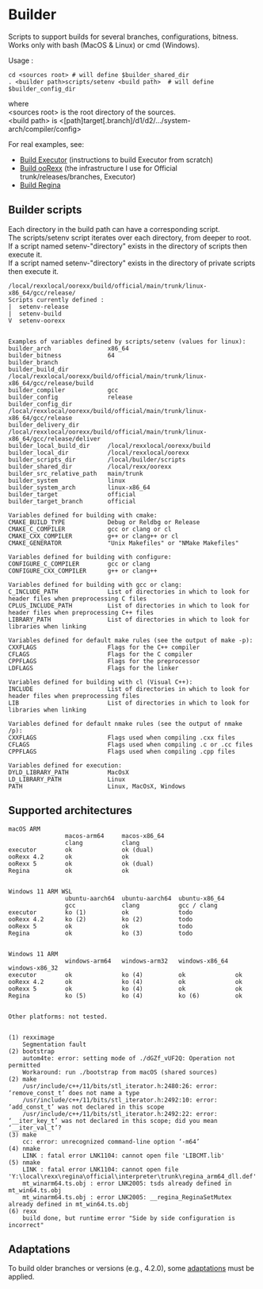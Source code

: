 Builder
=======

Scripts to support builds for several branches, configurations, bitness.  
Works only with bash (MacOS & Linux) or cmd (Windows).

Usage :

    cd <sources root> # will define $builder_shared_dir
    . <builder path>scripts/setenv <build path>  # will define $builder_config_dir

where  
\<sources root\> is the root directory of the sources.  
\<build path\> is <[path]target[.branch]/d1/d2/.../system-arch/compiler/config>  

For real examples, see:

- [Build Executor][build_executor] (instructions to build Executor from scratch)
- [Build ooRexx][build_oorexx] (the infrastructure I use for Official trunk/releases/branches, Executor)
- [Build Regina][build_regina]


Builder scripts
---------------

Each directory in the build path can have a corresponding script.  
The scripts/setenv script iterates over each directory, from deeper to root.  
If a script named setenv-"directory" exists in the directory of scripts then execute it.  
If a script named setenv-"directory" exists in the directory of private scripts then execute it.  

    /local/rexxlocal/oorexx/build/official/main/trunk/linux-x86_64/gcc/release/
    Scripts currently defined :
    |  setenv-release
    |  setenv-build
    V  setenv-oorexx


    Examples of variables defined by scripts/setenv (values for linux):
    builder_arch                x86_64
    builder_bitness             64
    builder_branch
    builder_build_dir           /local/rexxlocal/oorexx/build/official/main/trunk/linux-x86_64/gcc/release/build
    builder_compiler            gcc
    builder_config              release
    builder_config_dir          /local/rexxlocal/oorexx/build/official/main/trunk/linux-x86_64/gcc/release
    builder_delivery_dir        /local/rexxlocal/oorexx/build/official/main/trunk/linux-x86_64/gcc/release/deliver
    builder_local_build_dir     /local/rexxlocal/oorexx/build
    builder_local_dir           /local/rexxlocal/oorexx
    builder_scripts_dir         /local/builder/scripts
    builder_shared_dir          /local/rexx/oorexx
    builder_src_relative_path   main/trunk
    builder_system              linux
    builder_system_arch         linux-x86_64
    builder_target              official
    builder_target_branch       official

    Variables defined for building with cmake:
    CMAKE_BUILD_TYPE            Debug or Reldbg or Release
    CMAKE_C_COMPILER            gcc or clang or cl
    CMAKE_CXX_COMPILER          g++ or clang++ or cl
    CMAKE_GENERATOR             "Unix Makefiles" or "NMake Makefiles"

    Variables defined for building with configure:
    CONFIGURE_C_COMPILER        gcc or clang
    CONFIGURE_CXX_COMPILER      g++ or clang++

    Variables defined for building with gcc or clang:
    C_INCLUDE_PATH              List of directories in which to look for header files when preprocessing C files
    CPLUS_INCLUDE_PATH          List of directories in which to look for header files when preprocessing C++ files
    LIBRARY_PATH                List of directories in which to look for libraries when linking

    Variables defined for default make rules (see the output of make -p):
    CXXFLAGS                    Flags for the C++ compiler
    CFLAGS                      Flags for the C compiler
    CPPFLAGS                    Flags for the preprocessor
    LDFLAGS                     Flags for the linker

    Variables defined for building with cl (Visual C++):
    INCLUDE                     List of directories in which to look for header files when preprocessing files
    LIB                         List of directories in which to look for libraries when linking

    Variables defined for default nmake rules (see the output of nmake /p):
    CXXFLAGS                    Flags used when compiling .cxx files
    CFLAGS                      Flags used when compiling .c or .cc files
    CPPFLAGS                    Flags used when compiling .cpp files

    Variables defined for execution:
    DYLD_LIBRARY_PATH           MacOsX
    LD_LIBRARY_PATH             Linux
    PATH                        Linux, MacOsX, Windows


Supported architectures 
-----------------------

    macOS ARM
                    macos-arm64     macos-x86_64
                    clang           clang
    executor        ok              ok (dual)
    ooRexx 4.2      ok              ok
    ooRexx 5        ok              ok (dual)
    Regina          ok              ok


    Windows 11 ARM WSL
                    ubuntu-aarch64  ubuntu-aarch64  ubuntu-x86_64
                    gcc             clang           gcc / clang
    executor        ko (1)          ok              todo
    ooRexx 4.2      ko (2)          ko (2)          todo
    ooRexx 5        ok              ok              todo
    Regina          ok              ko (3)          todo


    Windows 11 ARM
                    windows-arm64   windows-arm32   windows-x86_64  windows-x86_32
    executor        ok              ko (4)          ok              ok
    ooRexx 4.2      ok              ko (4)          ok              ok
    ooRexx 5        ok              ko (4)          ok              ok
    Regina          ko (5)          ko (4)          ko (6)          ok


    Other platforms: not tested.


    (1) rexximage
        Segmentation fault
    (2) bootstrap
        autom4te: error: setting mode of ./dGZf_vUF2Q: Operation not permitted
        Workaround: run ./bootstrap from macOS (shared sources)
    (2) make
        /usr/include/c++/11/bits/stl_iterator.h:2480:26: error: ‘remove_const_t’ does not name a type
        /usr/include/c++/11/bits/stl_iterator.h:2492:10: error: ‘add_const_t’ was not declared in this scope
        /usr/include/c++/11/bits/stl_iterator.h:2492:22: error: ‘__iter_key_t’ was not declared in this scope; did you mean ‘__iter_val_t’?
    (3) make
        cc: error: unrecognized command-line option ‘-m64’
    (4) nmake
        LINK : fatal error LNK1104: cannot open file 'LIBCMT.lib'
    (5) nmake
        LINK : fatal error LNK1104: cannot open file 'Y:\local\rexx\regina\official\interpreter\trunk\regina_arm64_dll.def'
        mt_winarm64.ts.obj : error LNK2005: tsds already defined in mt_win64.ts.obj
        mt_winarm64.ts.obj : error LNK2005: __regina_ReginaSetMutex already defined in mt_win64.ts.obj
    (6) rexx
        build done, but runtime error "Side by side configuration is incorrect"


Adaptations
-----------

To build older branches or versions (e.g., 4.2.0), some [adaptations][adaptations]
must be applied.


[build_executor]: build-executor.txt "Build Executor"
[build_oorexx]: build-oorexx.txt "Build ooRexx"
[build_regina]: build-regina.txt "Build Regina"
[adaptations]: adaptations "adaptations"
